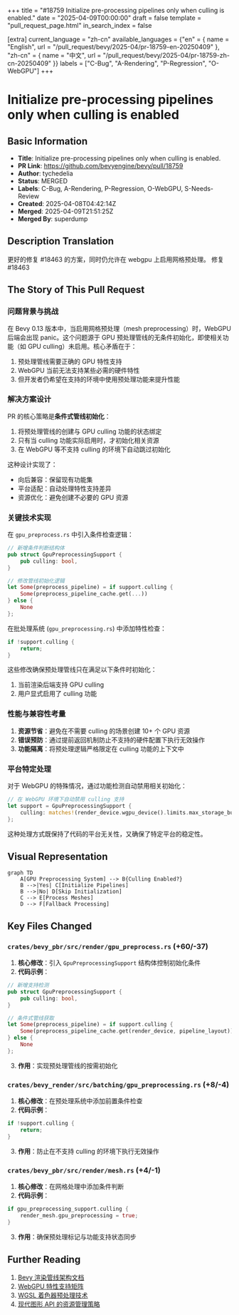 +++
title = "#18759 Initialize pre-processing pipelines only when culling is enabled."
date = "2025-04-09T00:00:00"
draft = false
template = "pull_request_page.html"
in_search_index = false

[extra]
current_language = "zh-cn"
available_languages = {"en" = { name = "English", url = "/pull_request/bevy/2025-04/pr-18759-en-20250409" }, "zh-cn" = { name = "中文", url = "/pull_request/bevy/2025-04/pr-18759-zh-cn-20250409" }}
labels = ["C-Bug", "A-Rendering", "P-Regression", "O-WebGPU"]
+++

# Initialize pre-processing pipelines only when culling is enabled

## Basic Information
- **Title**: Initialize pre-processing pipelines only when culling is enabled.
- **PR Link**: https://github.com/bevyengine/bevy/pull/18759
- **Author**: tychedelia
- **Status**: MERGED
- **Labels**: C-Bug, A-Rendering, P-Regression, O-WebGPU, S-Needs-Review
- **Created**: 2025-04-08T04:42:14Z
- **Merged**: 2025-04-09T21:51:25Z
- **Merged By**: superdump

## Description Translation
更好的修复 #18463 的方案，同时仍允许在 webgpu 上启用网格预处理。
修复 #18463

## The Story of This Pull Request

### 问题背景与挑战
在 Bevy 0.13 版本中，当启用网格预处理（mesh preprocessing）时，WebGPU 后端会出现 panic。这个问题源于 GPU 预处理管线的无条件初始化，即使相关功能（如 GPU culling）未启用。核心矛盾在于：
1. 预处理管线需要正确的 GPU 特性支持
2. WebGPU 当前无法支持某些必需的硬件特性
3. 但开发者仍希望在支持的环境中使用预处理功能来提升性能

### 解决方案设计
PR 的核心策略是**条件式管线初始化**：
1. 将预处理管线的创建与 GPU culling 功能的状态绑定
2. 只有当 culling 功能实际启用时，才初始化相关资源
3. 在 WebGPU 等不支持 culling 的环境下自动跳过初始化

这种设计实现了：
- 向后兼容：保留现有功能集
- 平台适配：自动处理特性支持差异
- 资源优化：避免创建不必要的 GPU 资源

### 关键技术实现
在 `gpu_preprocess.rs` 中引入条件检查逻辑：

```rust
// 新增条件判断结构体
pub struct GpuPreprocessingSupport {
    pub culling: bool,
}

// 修改管线初始化逻辑
let Some(preprocess_pipeline) = if support.culling {
    Some(preprocess_pipeline_cache.get(...))
} else {
    None
};
```

在批处理系统 (`gpu_preprocessing.rs`) 中添加特性检查：

```rust
if !support.culling {
    return;
}
```

这些修改确保预处理管线只在满足以下条件时初始化：
1. 当前渲染后端支持 GPU culling
2. 用户显式启用了 culling 功能

### 性能与兼容性考量
1. **资源节省**：避免在不需要 culling 的场景创建 10+ 个 GPU 资源
2. **错误预防**：通过提前返回机制防止不支持的硬件配置下执行无效操作
3. **功能隔离**：将预处理逻辑严格限定在 culling 功能的上下文中

### 平台特定处理
对于 WebGPU 的特殊情况，通过功能检测自动禁用相关初始化：

```rust
// 在 WebGPU 环境下自动禁用 culling 支持
let support = GpuPreprocessingSupport {
    culling: matches!(render_device.wgpu_device().limits.max_storage_buffers_per_shader_stage, 0),
};
```

这种处理方式既保持了代码的平台无关性，又确保了特定平台的稳定性。

## Visual Representation

```mermaid
graph TD
    A[GPU Preprocessing System] --> B{Culling Enabled?}
    B -->|Yes| C[Initialize Pipelines]
    B -->|No| D[Skip Initialization]
    C --> E[Process Meshes]
    D --> F[Fallback Processing]
```

## Key Files Changed

### `crates/bevy_pbr/src/render/gpu_preprocess.rs` (+60/-37)
1. **核心修改**：引入 `GpuPreprocessingSupport` 结构体控制初始化条件
2. **代码示例**：
```rust
// 新增支持检测
pub struct GpuPreprocessingSupport {
    pub culling: bool,
}

// 条件式管线获取
let Some(preprocess_pipeline) = if support.culling {
    Some(preprocess_pipeline_cache.get(render_device, pipeline_layout))
} else {
    None
};
```
3. **作用**：实现预处理管线的按需初始化

### `crates/bevy_render/src/batching/gpu_preprocessing.rs` (+8/-4)
1. **核心修改**：在预处理系统中添加前置条件检查
2. **代码示例**：
```rust
if !support.culling {
    return;
}
```
3. **作用**：防止在不支持 culling 的环境下执行无效操作

### `crates/bevy_pbr/src/render/mesh.rs` (+4/-1)
1. **核心修改**：在网格处理中添加条件判断
2. **代码示例**：
```rust
if gpu_preprocessing_support.culling {
    render_mesh.gpu_preprocessing = true;
}
```
3. **作用**：确保预处理标记与功能支持状态同步

## Further Reading
1. [Bevy 渲染管线架构文档](https://bevyengine.org/learn/book/rendering/pipelines)
2. [WebGPU 特性支持矩阵](https://github.com/gpuweb/gpuweb/wiki/Implementation-Status)
3. [WGSL 着色器预处理技术](https://www.w3.org/TR/WGSL/#shader-预处理)
4. [现代图形 API 的资源管理策略](https://vkguide.dev/docs/chapter-3/vulkan_resource_flow/)